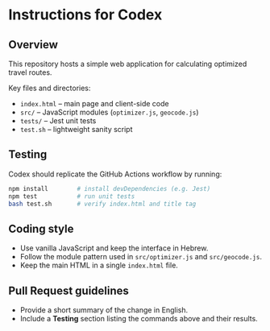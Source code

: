 # Instructions for Codex

## Overview
This repository hosts a simple web application for calculating optimized travel routes.

Key files and directories:
- `index.html` – main page and client-side code
- `src/` – JavaScript modules (`optimizer.js`, `geocode.js`)
- `tests/` – Jest unit tests
- `test.sh` – lightweight sanity script

## Testing
Codex should replicate the GitHub Actions workflow by running:

```bash
npm install        # install devDependencies (e.g. Jest)
npm test           # run unit tests
bash test.sh       # verify index.html and title tag
```

## Coding style
- Use vanilla JavaScript and keep the interface in Hebrew.
- Follow the module pattern used in `src/optimizer.js` and `src/geocode.js`.
- Keep the main HTML in a single `index.html` file.

## Pull Request guidelines
- Provide a short summary of the change in English.
- Include a **Testing** section listing the commands above and their results.
